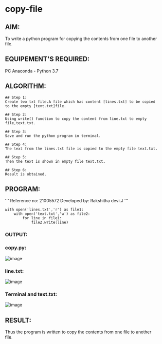 # copy-file
## AIM:
To write a python program for copying the contents from one file to another file.
## EQUIPEMENT'S REQUIRED: 
PC
Anaconda - Python 3.7
## ALGORITHM: 
```
## Step 1:
Create two txt file.A file which has content [lines.txt] to be copied to the empty [text.txt]file.

## Step 2:
Using write() function to copy the content from line.txt to empty file,text.txt.

## Step 3:
Save and run the python program in terminal.

## Step 4:
The text from the lines.txt file is copied to the empty file text.txt.

## Step 5:
Then the text is shown in empty file text.txt.

## Step 6:
Result is obtained.
```
## PROGRAM:
'''
Reference no: 21005572
Developed by: Rakshitha devi.J
'''
```
with open('lines.txt','r') as file1:
    with open('text.txt','w') as file2:
        for line in file1:
            file2.write(line)
```
### OUTPUT:
### copy.py:
![image](https://user-images.githubusercontent.com/94165326/153892248-d0e339b6-b30b-4a82-8c2a-a580e01f4198.png)



### line.txt:
![image](https://user-images.githubusercontent.com/94165326/153892370-95d3cf9d-7623-4087-b23e-eecc7b177dea.png)


### Terminal and text.txt:
![image](https://user-images.githubusercontent.com/94165326/153892573-87d3e100-0f4b-4d0a-b01d-3cd759ac5c59.png)




## RESULT:
Thus the program is written to copy the contents from one file to another file.
